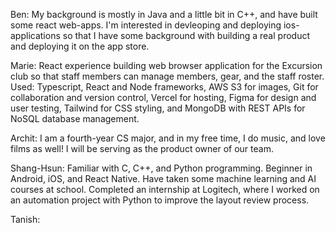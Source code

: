 Ben:
My background is mostly in Java and a little bit in C++, and have built some react web-apps. I'm interested in devleoping and deploying ios-applications so that I have some background with building a real product and deploying it on the app store.

Marie:
React experience building web browser application for the Excursion club so that staff members can manage members, gear, and the staff roster. Used: Typescript, React and Node frameworks, AWS S3 for images, Git for collaboration and version control, Vercel for hosting, Figma for design and user testing, Tailwind for CSS styling, and MongoDB with REST APIs for NoSQL database management.

Archit:
I am a fourth-year CS major, and in my free time, I do music, and love films as well! I will be serving as the product owner of our team.

Shang-Hsun:
Familiar with C, C++, and Python programming. Beginner in Android, iOS, and React Native. Have taken some machine learning and AI courses at school. Completed an internship at Logitech, where I worked on an automation project with Python to improve the layout review process.

Tanish:
